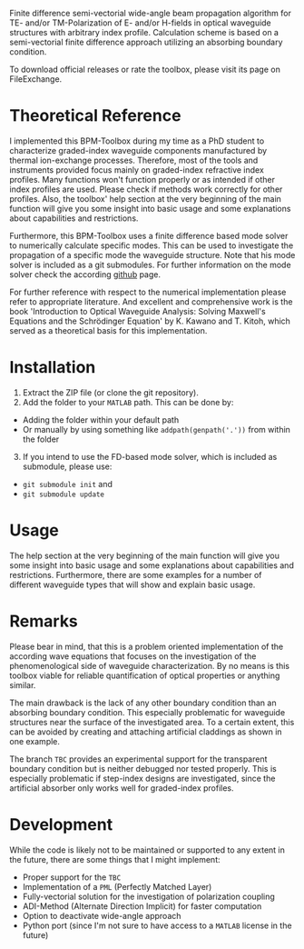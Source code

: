 Finite difference semi-vectorial wide-angle beam propagation algorithm for TE- and/or TM-Polarization of E- and/or H-fields in optical waveguide structures with arbitrary index profile. Calculation scheme is based on a semi-vectorial finite difference approach utilizing an absorbing boundary condition.

To download official releases or rate the toolbox, please visit its page on FileExchange.

Theoretical Reference
=======================

I implemented this BPM-Toolbox during my time as a PhD student to characterize graded-index waveguide components manufactured by thermal ion-exchange processes. Therefore, most of the tools and instruments provided focus mainly on graded-index refractive index profiles. Many functions won't function properly or as intended if other index profiles are used. Please check if methods work correctly for other profiles. Also, the toolbox' help section at the very beginning of the main function will give you some insight into basic usage and some explanations about capabilities and restrictions.

Furthermore, this BPM-Toolbox uses a finite difference based mode solver to numerically calculate specific modes. This can be used to investigate the propagation of a specific mode the waveguide structure. Note that his mode solver is included as a git submodules. For further information on the mode solver check the according [github](https://github.com/jpvermeil/FD-Mode-Solver) page.

For further reference with respect to the numerical implementation please refer to appropriate literature. And excellent and comprehensive work is the book 'Introduction to Optical Waveguide Analysis: Solving Maxwell's Equations and the Schrödinger Equation' by K. Kawano and T. Kitoh, which served as a theoretical basis for this implementation.

Installation
==============

1. Extract the ZIP file (or clone the git repository).
2. Add the folder to your `MATLAB` path. This can be done by:
  - Adding the folder within your default path
  - Or manually by using something like `addpath(genpath('.'))` from within the folder
3. If you intend to use the FD-based mode solver, which is included as submodule, please use:
  - `git submodule init` and
  - `git submodule update`

Usage
=====

The help section at the very beginning of the main function will give you some insight into basic usage and some explanations about capabilities and restrictions. Furthermore, there are some examples for a number of different waveguide types that will show and explain basic usage.

Remarks
=======

Please bear in mind, that this is a problem oriented implementation of the according wave equations that focuses on the investigation of the phenomenological side of waveguide characterization. By no means is this toolbox viable for reliable quantification of optical properties or anything similar.

The main drawback is the lack of any other boundary condition than an absorbing boundary condition. This especially problematic for waveguide structures near the surface of the investigated area. To a certain extent, this can be avoided by creating and attaching artificial claddings as shown in one example.

The branch `TBC` provides an experimental support for the transparent boundary condition but is neither debugged nor tested properly. This is especially problematic if step-index designs are investigated, since the artificial absorber only works well for graded-index profiles.

Development
===========

While the code is likely not to be maintained or supported to any extent in the future, there are some things that I might implement:
* Proper support for the `TBC`
* Implementation of a `PML` (Perfectly Matched Layer)
* Fully-vectorial solution for the investigation of polarization coupling
* ADI-Method (Alternate Direction Implicit) for faster computation
* Option to deactivate wide-angle approach
* Python port (since I'm not sure to have access to a `MATLAB` license in the future)
